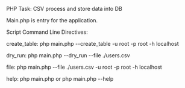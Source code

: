 PHP Task:
CSV process and store data into DB

Main.php is entry for the application.

Script Command Line Directives:

create_table: 
  php main.php --create_table -u root -p root -h localhost

dry_run:
  php main.php --dry_run --file ./users.csv

file:
  php main.php --file ./users.csv -u root -p root -h localhost
  
help:
  php main.php or php main.php --help
